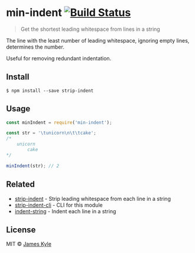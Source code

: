 # min-indent [![Build Status](https://travis-ci.org/thejameskyle/min-indent.svg?branch=master)](https://travis-ci.org/thejameskyle/min-indent)

> Get the shortest leading whitespace from lines in a string

The line with the least number of leading whitespace, ignoring empty lines, determines the number.

Useful for removing redundant indentation.


## Install

```
$ npm install --save strip-indent
```


## Usage

```js
const minIndent = require('min-indent');

const str = '\tunicorn\n\t\tcake';
/*
	unicorn
		cake
*/

minIndent(str); // 2
```


## Related

- [strip-indent](https://github.com/sindresorhus/strip-indent) - Strip leading whitespace from each line in a string
- [strip-indent-cli](https://github.com/sindresorhus/strip-indent-cli) - CLI for this module
- [indent-string](https://github.com/sindresorhus/indent-string) - Indent each line in a string


## License

MIT © [James Kyle](https://thejameskyle.com)
